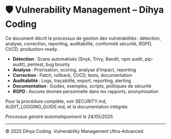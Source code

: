 # 🛡️ Vulnerability Management – Dihya Coding

Ce document décrit le processus de gestion des vulnérabilités : détection, analyse, correction, reporting, auditabilité, conformité sécurité, RGPD, CI/CD, production-ready.

- **Détection** : Scans automatisés (Snyk, Trivy, Bandit, npm audit, pip-audit), pentest, bug bounty
- **Analyse** : Priorisation, scoring, analyse d’impact, reporting
- **Correction** : Patch, rollback, CI/CD, tests, documentation
- **Auditabilité** : Logs, traçabilité, export, reporting, alerting
- **Documentation** : Guides, exemples, scripts, politiques de sécurité
- **RGPD** : Aucune donnée personnelle dans les rapports, anonymisation

Pour la procédure complète, voir SECURITY.md, AUDIT_LOGGING_GUIDE.md, et la documentation intégrée.

*Processus généré automatiquement le 24/05/2025.*

---
© 2025 Dihya Coding. Vulnerability Management Ultra-Advanced.
